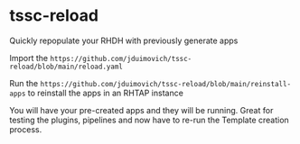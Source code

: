 # tssc-reload


Quickly repopulate your RHDH with previously generate apps

Import the `https://github.com/jduimovich/tssc-reload/blob/main/reload.yaml ` 

Run the `https://github.com/jduimovich/tssc-reload/blob/main/reinstall-apps` to reinstall the apps in an RHTAP instance

You will have your pre-created apps and they will be running.
Great for testing the plugins, pipelines and now have to re-run the Template creation process.

